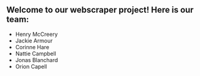 ## Welcome to our webscraper project! Here is our team:

* Henry McCreery
* Jackie Armour
* Corinne Hare
* Nattie Campbell
* Jonas Blanchard
* Orion Capell
